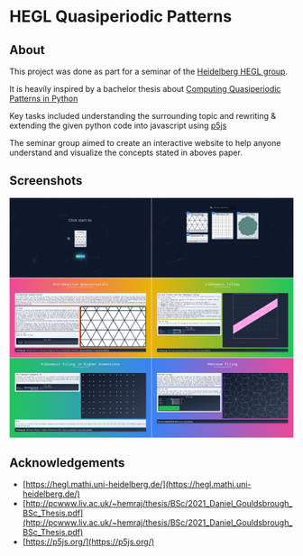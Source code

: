 # HEGL Quasiperiodic Patterns

## About

This project was done as part for a seminar of the [Heidelberg HEGL group](https://hegl.mathi.uni-heidelberg.de/).

It is heavily inspired by a bachelor thesis about [Computing Quasiperiodic Patterns
in Python](http://pcwww.liv.ac.uk/~hemraj/thesis/BSc/2021_Daniel_Gouldsbrough_BSc_Thesis.pdf)

Key tasks included understanding the surrounding topic and rewriting & extending the given python
code into javascript using [p5js](https://p5js.org/)

The seminar group aimed to create an interactive website to help anyone understand and visualize the concepts stated in aboves paper.

## Screenshots

![montage](screenshots//montage_2023.png)

## Acknowledgements

- [https://hegl.mathi.uni-heidelberg.de/](https://hegl.mathi.uni-heidelberg.de/)
- [http://pcwww.liv.ac.uk/~hemraj/thesis/BSc/2021_Daniel_Gouldsbrough_BSc_Thesis.pdf](http://pcwww.liv.ac.uk/~hemraj/thesis/BSc/2021_Daniel_Gouldsbrough_BSc_Thesis.pdf)
- [https://p5js.org/](https://p5js.org/)
